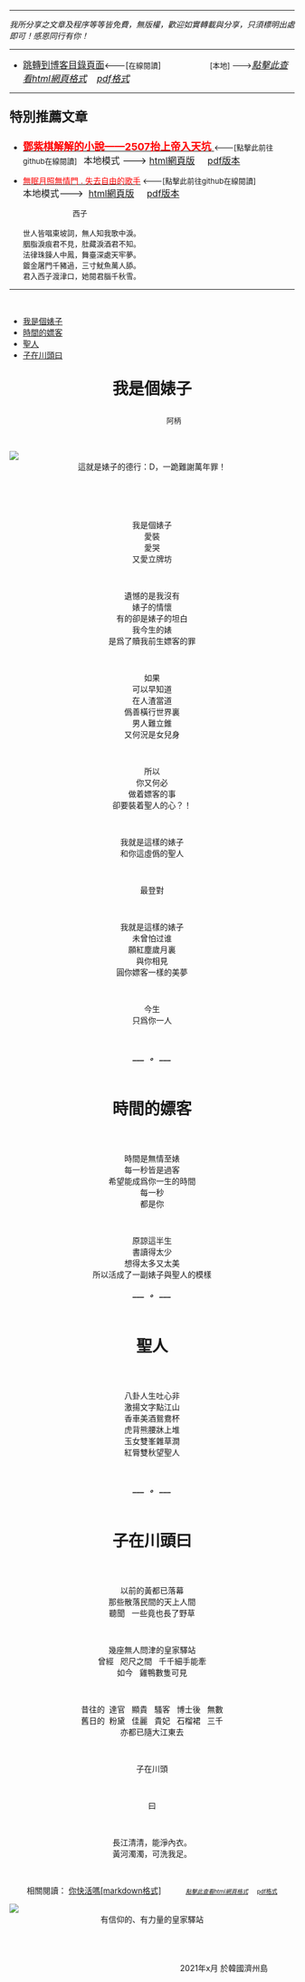 ***
*我所分享之文章及程序等等皆免費，無版權，歡迎如實轉載與分享，只須標明出處即可！感恩同行有你！* 
****
- [<font size=3>跳轉到博客目錄頁面</font>](../../tableOfContent.md)<---[<font size=2>在線閱讀</font>]&nbsp;&nbsp; &nbsp; &nbsp; &nbsp; &nbsp; &nbsp; &nbsp; &nbsp; &nbsp;&nbsp; &nbsp;  <font size=2> [本地] ---></font><font size=3>[*_點擊此查看html網頁格式_*](../../tableOfContent.html)&nbsp; &nbsp; [*_pdf格式_*](../../tableOfContent.md.pdf)</font>
****

### <p style="font-size: 23px; font-weight:900;">特別推薦文章</p>

- [<font size=4 color=red>**鄧紫棋解解的小說——2507抬上帝入天坑** </font>](https://github.com/brianwchh/worldofheart_v2/blob/main/md_and_html/鄧紫棋解解的小說——2507抬上帝入天坑.md)<font size=2><---[點擊此前往github在線閱讀]</font>&nbsp;&nbsp;  <font size=3>本地模式 --->&nbsp;[html網頁版](../../md_and_html/鄧紫棋解解的小說——2507抬上帝入天坑.html) &nbsp;&nbsp;&nbsp; [pdf版本](../../md_and_html/鄧紫棋解解的小說——2507抬上帝入天坑.md.pdf) </font>  

- [<font color=red>無眠月照無情門 . 失去自由的歌手</font>](https://github.com/brianwchh/worldofheart_v2/blob/main/md_and_html/%E7%84%A1%E7%9C%A0%E6%9C%88%E7%85%A7%E7%84%A1%E6%83%85%E9%96%80.md)<font size=2> <---[點擊此前往github在線閱讀]</font> &nbsp;&nbsp;&nbsp;&nbsp;&nbsp;&nbsp;&nbsp;&nbsp;&nbsp;&nbsp;&nbsp;&nbsp;&nbsp;&nbsp;&nbsp; <font size=3>本地模式---> &nbsp;[html網頁版](../../md_and_html/無眠月照無情門.html) &nbsp;&nbsp;&nbsp; [pdf版本](../../md_and_html/無眠月照無情門.md.pdf) </font>

    <p><font size=2>&nbsp; &nbsp; &nbsp; &nbsp; &nbsp; &nbsp; &nbsp; &nbsp; &nbsp; &nbsp; &nbsp; &nbsp; 西子</br></br>世人皆唱東坡詞，無人知我歌中淚。</br>胭脂淚痕君不見，肚藏淚酒君不知。</br>法律珠鍊人中鳳，舞臺深處天牢夢。</br>鍍金屠門千豬過，三寸魷魚萬人舔。</br>君入西子渡津口，她閱君腦千秋雪。</font></p>
    

****

</br>

- [我是個婊子](#我是個婊子) 
- [時間的嫖客](#時間的嫖客) 
- [聖人](#聖人) 
- [子在川頭曰](#子在川頭曰) 


****<p align="center" style="font-size: 28px;">我是個婊子</p>****

<p align="center" style="font-size: small;">&nbsp;&nbsp;&nbsp;&nbsp;&nbsp;&nbsp;&nbsp;&nbsp;&nbsp;&nbsp;&nbsp;&nbsp;&nbsp;&nbsp;&nbsp;&nbsp;&nbsp;&nbsp;&nbsp;&nbsp; 阿柄</p>




<div align="center"> <!-- div_1-->

<p align="center"> 
  
</br>

<!-- image area, flex to make it center,it may not work for github, for html and pdf rendering only -->
<div align="center" style="page-break-inside: avoid; margin-top:1px; margin-bottom:1px;"> <!-- pictureWrapper_div add this only to make the bendan github understand -->
  <div class="ImageWrapperFlex" >
   <div class="FlexSide"  ></div>
   <image class="FlexImage"   src='./images/我是個婊子.png'/>
   <div class="FlexSide" ></div>
  </div>
  <p align="center" style="margin:0px;">  這就是婊子的德行：D，一跪難謝萬年罪！ </p> 
</div> <!-- end pictureWrapper_div -->


</br>

</br>

</br>

</br>

我是個婊子  
愛裝  
愛哭  
又愛立牌坊  

</br>


遺憾的是我沒有  
婊子的情懷   
有的卻是婊子的坦白  
我今生的婊   
是爲了贖我前生嫖客的罪   
 
</br>


如果    
可以早知道    
在人渣當道  
僞善橫行世界裏   
男人難立錐  
又何況是女兒身  
 
</br>


所以   
你又何必   
做着嫖客的事  
卻要裝着聖人的心？！  
 
</br>


我就是這樣的婊子   
和你這虛僞的聖人   
 
</br>

最登對  
 
</br>


我就是這樣的婊子  
未曾怕过谁  
願紅塵歲月裏  
與你相見  
圓你嫖客一樣的美夢  
 
</br>


今生  
只爲你一人  

 
</br>

***___  &nbsp; 。 ___***

</p>
 
</br>


<p style="font-size: 10px;">

## <p id="時間的嫖客"> </p>

****<p align="center" style="font-size: 28px;">時間的嫖客</p>****

</br>

時間是無情至婊  
每一秒皆是過客  
希望能成爲你一生的時間  
每一秒   
都是你

</br>

原諒這半生   
書讀得太少  
想得太多又太美  
所以活成了一副婊子與聖人的模樣  

***___  &nbsp; 。 ___***


</br>

## <p id="聖人"> </p>

****<p align="center" style="font-size: 28px;">聖人</p>****  

</br>


八卦人生吐心非  
激揚文字點江山   
香車美酒鴛鴦杯  
虎背熊腰牀上堆  
玉女雙峯雜草澗  
紅脣雙秋望聖人  


</br>

***___  &nbsp; 。 ___***

</br>

## <p id="子在川頭曰"> </p>

****<p align="center" style="font-size: 28px;">子在川頭曰</p>****  

</br>


以前的黃都已落幕  
那些散落民間的天上人間   
聽聞 &nbsp; 一些竟也長了野草  

</br>

幾座無人問津的皇家驛站   
曾經 &nbsp; 咫尺之間 &nbsp; 千千細手能牽  
如今 &nbsp; 雞鴨數隻可見      

</br>

昔往的&nbsp;  達官 &nbsp;  顯貴 &nbsp; 騷客 &nbsp; 博士後 &nbsp; 無數    
舊日的&nbsp;  粉黛 &nbsp;  佳麗 &nbsp; 貴妃 &nbsp; 石榴裙 &nbsp; 三千          
亦都已隨大江東去  
 

</br>

子在川頭   

</br>

曰 

</br>

長江清清，能淨內衣。  
黃河濁濁，可洗我足。   

</p>  

</br>

相關閱讀： [你快活嗎[markdown格式]](../../md_and_html/附庸風雅/你快活嗎.md)&nbsp;&nbsp; &nbsp; &nbsp; &nbsp; &nbsp;   <font size=1>[*_點擊此查看html網頁格式_*](../../md_and_html/附庸風雅/你快活嗎.html)</font>&nbsp; &nbsp;  <A HREF="../../md_and_html/附庸風雅/你快活嗎.md.pdf"> <font size=1>pdf格式</font></A>

<!-- image area, flex to make it center,it may not work for github, for html and pdf rendering only -->
<div align="center" style="page-break-inside: avoid; margin-top:1px; margin-bottom:1px;"> <!-- pictureWrapper_div add this only to make the bendan github understand -->
  <div class="ImageWrapperFlex" >
   <div class="FlexSide"  ></div>
   <image class="FlexImage"   src='./images/皇家驛站.png'/>
   <div class="FlexSide" ></div>
  </div>
  <p align="center" style="margin:0px;">  有信仰的、有力量的皇家驛站 </p> 
</div> <!-- end pictureWrapper_div -->

</br>


</br>


</br>


<p align="right"> 2021年x月 於韓國濟州島 &nbsp;&nbsp;&nbsp;&nbsp;&nbsp;&nbsp;&nbsp;&nbsp;&nbsp;&nbsp;&nbsp; </p>  
</div> <!-- end of div_1-->


</br>


</br>


</br>





</br>


</br>


<style>

.ImageWrapperFlex {
    display: flex; 
    flex-direction: row; 
    margin-top: 1px; 
    margin-bottom: 1px;

    width: 100% ;
}

.FlexSide {
    flex-basis: 0px ;
    flex:1;

}



/* large device screen 設置熒幕顯示圖片大小（電腦等大型屏幕）*/
@media only screen and (min-width: 600px) {

    .FlexImage {
        flex-basis: 600px ;
        flex:0;    
        height:auto; 
        max-width: 600px;
        min-width: 600px;
     
    }

}

 /* small device screen 設置熒幕顯示圖片大小（平板手機等屏幕）*/
@media only screen and (max-width: 600px) {
    
    .FlexImage {
        flex-basis: 600px ;
        flex:1;
        height:auto; 
     
    }

}

/* style for print !important 設置打印圖片大小*/
@media print {

    .FlexImage {
        flex-basis: 300px ;
        flex:0;    
        height:auto; 
        max-width: 300px;
        min-width: 300px;
     
    }
}


</style>

